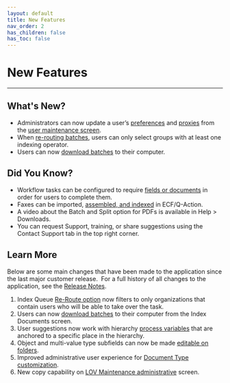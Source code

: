 ```yaml
---
layout: default
title: New Features
nav_order: 2
has_children: false
has_toc: false
---
```

# New Features
---
## What's New?
- Administrators can now update a user’s [preferences](/docs/user-preferences/#configuring-user-preferences) and [proxies](/docs/user-preferences/#configuring-user-proxies) from the [user maintenance screen](/docs/administrator-roles/application-admin/manage-users#configuring-user-privileges-preferences-and-proxies).
- When [re-routing batches](/docs/working-with-documents/add-documents/adding-documents-in-batches#re-route--download), users can only select groups with at least one indexing operator.
- Users can now [download batches](/docs/working-with-documents/add-documents/adding-documents-in-batches#re-route--download) to their computer.

## Did You Know?
- Workflow tasks can be configured to require [fields or documents](/docs/workflows-and-tasks/BPMN/BPMN-tasks#workflow-variables) in order for users to complete them.
- Faxes can be imported, [assembled, and indexed](/docs/working-with-documents/add-documents/adding-documents-in-batches) in ECF/Q-Action.
- A video about the Batch and Split option for PDFs is available in Help > Downloads. 
- You can request Support, training, or share suggestions using the Contact Support tab in the top right corner.

## Learn More
Below are some main changes that have been made to the application since the last major customer release.  For a full history of all changes to the application, see the [Release Notes](/release-notes/).

1.  Index Queue [Re-Route option](/docs/working-with-documents/add-documents/adding-documents-in-batches#re-route--download) now filters to only organizations that contain users who will be able to take over the task.
2.  Users can now [download batches](/docs/working-with-documents/add-documents/adding-documents-in-batches#re-route--download) to their computer from the Index Documents screen.
3.  User suggestions now work with hierarchy [process variables](/docs/workflows-and-tasks/BPMN/BPMN-tasks#workflow-variables) that are anchored to a specific place in the hierarchy.
4.  Object and multi-value type subfields can now be made [editable on folders](/docs/administrator-roles/process-admin#configuring-folder-fields).
5.  Improved administrative user experience for [Document Type customization](/docs/administrator-roles/application-admin/classiciation-maintenance#classification-document-types).
6.  New copy capability on [LOV Maintenance administrative](/docs/administrator-roles/application-admin/list-values-maintenance) screen.
